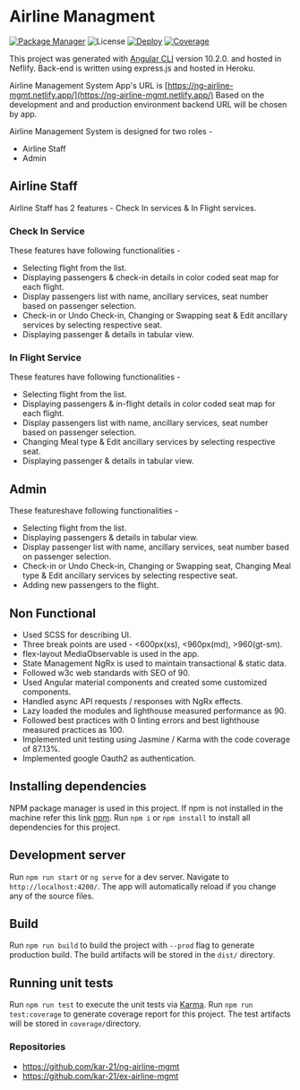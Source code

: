# Airline Managment 

[![Package Manager](https://img.shields.io/badge/npm-6.13.4-red?style=flat-square)](https://docs.npmjs.com/cli/v6) ![License](https://img.shields.io/badge/license-MIT-brightgreen?style=flat-square) [![Deploy](https://img.shields.io/badge/deploy-netlify-blue?style=flat-square)](https://ng-airline-mgmt.netlify.app/) [![Coverage](https://img.shields.io/badge/coverage-87.13%-green?style=flat-square)](https://ng-airline-mgmt.netlify.app/) 

This project was generated with [Angular CLI](https://github.com/angular/angular-cli) version 10.2.0. and hosted in Neflify. Back-end is written using express.js and hosted in Heroku.

Airline Management System App's URL is [https://ng-airline-mgmt.netlify.app/](https://ng-airline-mgmt.netlify.app/)
Based on the development and and production environment backend URL will be chosen by app.

Airline Management System is designed for two roles -

- Airline Staff
- Admin


## Airline Staff
Airline Staff has 2 features - Check In services & In Flight services. 

### Check In Service
These features have following  functionalities - 
- Selecting flight from the list. 
- Displaying passengers & check-in details in color coded seat map for each flight.
- Display passengers list with name, ancillary services, seat number based on passenger selection.
- Check-in or Undo Check-in, Changing or Swapping seat & Edit ancillary services by selecting respective seat.
- Displaying passenger & details in tabular view.

### In Flight Service
These features have following  functionalities - 
- Selecting flight from the list. 
- Displaying passengers & in-flight details in color coded seat map for each flight.
- Display passengers list with name, ancillary services, seat number based on passenger selection.
- Changing Meal type & Edit ancillary services by selecting respective seat.
- Displaying passenger & details in tabular view.

## Admin
These featureshave following  functionalities -
- Selecting flight from the list. 
- Displaying passengers & details in tabular view.
- Display passenger list with name, ancillary services, seat number based on passenger selection.
- Check-in or Undo Check-in, Changing or Swapping seat, Changing Meal type & Edit ancillary services by selecting respective seat.
- Adding new passengers to the flight.

## Non Functional
- Used SCSS for describing UI.
- Three break points are used - <600px(xs), <960px(md), >960(gt-sm).
- flex-layout MediaObservable is used in the app.
- State Management NgRx is used to maintain transactional & static data.
- Followed w3c web standards with SEO of 90.
- Used Angular material components and created some customized components.
- Handled async API requests / responses with NgRx effects.
- Lazy loaded the modules and lighthouse measured performance as 90.
- Followed best practices with 0 linting errors and best lighthouse measured practices as 100.
- Implemented unit testing using Jasmine / Karma with the code coverage of 87.13%.
- Implemented google Oauth2 as authentication.

## Installing dependencies

NPM package manager is used in this project. If npm is not installed in the machine refer this link [npm](https://docs.npmjs.com/cli/v6/configuring-npm/install).
Run `npm i` or `npm install` to install all dependencies for this project. 

## Development server

Run `npm run start` or `ng serve` for a dev server. Navigate to `http://localhost:4200/`. The app will automatically reload if you change any of the source files.

## Build

Run `npm run build` to build the project with `--prod` flag to generate production build. The build artifacts will be stored in the `dist/` directory.

## Running unit tests

Run `npm run test` to execute the unit tests via [Karma](https://karma-runner.github.io). Run `npm run test:coverage` to generate coverage report for this project. The test artifacts will be stored in `coverage/`directory. 

### Repositories

- https://github.com/kar-21/ng-airline-mgmt
- https://github.com/kar-21/ex-airline-mgmt
